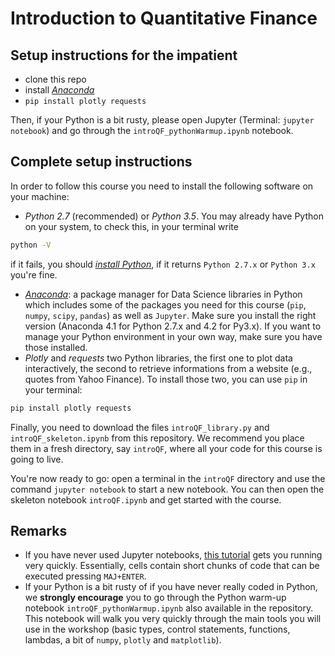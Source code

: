# Introduction to Quantitative Finance

<!---
[**Link to competition files**](http://beta.cambridgespark.com/courses/public/students.zip)

(if you're reading this comment before the event, those links will become live on the day.)

[comment]: <> [**Link to content**](http://beta.cambridgespark.com/courses/public/html/index.html)
--->

## Setup instructions for the impatient

* clone this repo
* install [*Anaconda*](https://docs.continuum.io/anaconda/install)
* `pip install plotly requests`

Then, if your Python is a bit rusty, please open Jupyter (Terminal: `jupyter notebook`) and go through the `introQF_pythonWarmup.ipynb` notebook.

## Complete setup instructions

In order to follow this course you need to install the following software on
your machine:

* *Python 2.7* (recommended) or *Python 3.5*. You may already have Python on your system, to check this, in your terminal write

```bash
python -V
```

if it fails, you should [*install Python*](https://www.python.org/downloads/), if it returns `Python 2.7.x` or `Python 3.x` you're fine.
* [*Anaconda*](https://docs.continuum.io/anaconda/install):
a package manager for Data Science libraries in Python which includes some of the packages you need for
this course (`pip`, `numpy`, `scipy`, `pandas`) as well as `Jupyter`. Make sure you install the right version (Anaconda  4.1 for Python 2.7.x and 4.2 for Py3.x). If you want to manage your
Python environment in your own way, make sure you have those installed.
* *Plotly* and *requests* two Python libraries, the first one to plot data interactively, the second to retrieve informations from a website (e.g., quotes from Yahoo Finance). To install those two, you can use `pip` in your terminal:

```bash
pip install plotly requests
```

Finally, you need to download the files `introQF_library.py` and `introQF_skeleton.ipynb` from this repository.
We recommend you place them in a fresh directory, say `introQF`, where all your code for this course is going to live.

You're now ready to go: open a terminal in the `introQF` directory and use the command `jupyter notebook` to start a new notebook. You can then open the skeleton notebook `introQF.ipynb` and get started with the course.

## Remarks

* If you have never used Jupyter notebooks, [this tutorial](http://jupyter.readthedocs.io/en/latest/running.html) gets you running very quickly. Essentially, cells contain short chunks of code that can be executed pressing `MAJ+ENTER`.
* If your Python is a bit rusty of if you have never really coded in Python, we **strongly encourage** you to go through the Python warm-up notebook `introQF_pythonWarmup.ipynb` also available in the repository. This notebook will walk you very quickly through the main tools you will use in the workshop (basic types, control statements, functions, lambdas, a bit of `numpy`, `plotly` and `matplotlib`).
